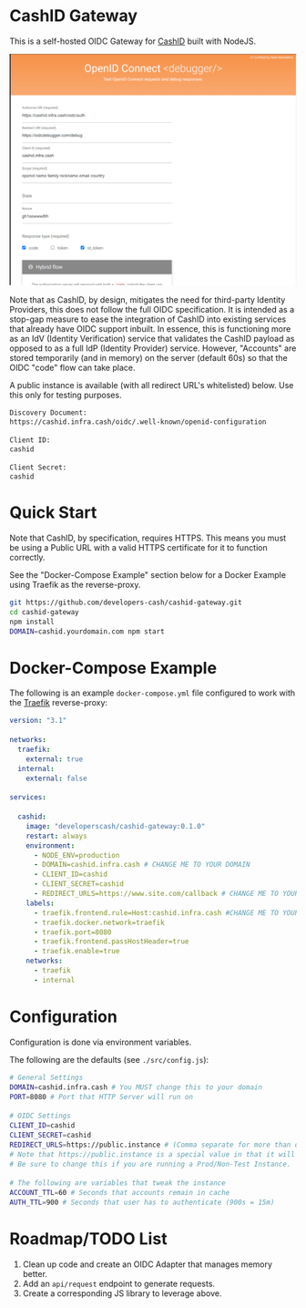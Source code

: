 # CashID Gateway

This is a self-hosted OIDC Gateway for [CashID](https://gitlab.com/cashid/protocol-specification) built with NodeJS.

![Example](/cashid-gateway.gif?raw=true "Example")

Note that as CashID, by design, mitigates the need for third-party Identity Providers, this does not follow the full OIDC specification. It is intended as a stop-gap measure to ease the integration of CashID into existing services that already have OIDC support inbuilt. In essence, this is functioning more as an IdV (Identity Verification) service that validates the CashID payload as opposed to as a full IdP (Identity Provider) service. However, "Accounts" are stored temporarily (and in memory) on the server (default 60s) so that the OIDC "code" flow can take place.

A public instance is available (with all redirect URL's whitelisted) below. Use this only for testing purposes.

```
Discovery Document:
https://cashid.infra.cash/oidc/.well-known/openid-configuration

Client ID:
cashid

Client Secret:
cashid
```

# Quick Start

Note that CashID, by specification, requires HTTPS. This means you must be using a Public URL with a valid HTTPS certificate for it to function correctly.

See the "Docker-Compose Example" section below for a Docker Example using Traefik as the reverse-proxy.

```sh
git https://github.com/developers-cash/cashid-gateway.git
cd cashid-gateway
npm install
DOMAIN=cashid.yourdomain.com npm start
```

# Docker-Compose Example

The following is an example `docker-compose.yml` file configured to work with the [Traefik](https://traefik.io) reverse-proxy:

```yml
version: "3.1"

networks:
  traefik:
    external: true
  internal:
    external: false

services:
      
  cashid:
    image: "developerscash/cashid-gateway:0.1.0"
    restart: always
    environment:
      - NODE_ENV=production
      - DOMAIN=cashid.infra.cash # CHANGE ME TO YOUR DOMAIN
      - CLIENT_ID=cashid
      - CLIENT_SECRET=cashid
      - REDIRECT_URLS=https://www.site.com/callback # CHANGE ME TO YOUR OAUTH/OIDC CALLBACK URL
    labels:
      - traefik.frontend.rule=Host:cashid.infra.cash #CHANGE ME TO YOUR DOMAIN
      - traefik.docker.network=traefik
      - traefik.port=8080
      - traefik.frontend.passHostHeader=true
      - traefik.enable=true
    networks:
      - traefik
      - internal
```

# Configuration

Configuration is done via environment variables.

The following are the defaults (see `./src/config.js`):

```sh
# General Settings
DOMAIN=cashid.infra.cash # You MUST change this to your domain
PORT=8080 # Port that HTTP Server will run on

# OIDC Settings
CLIENT_ID=cashid
CLIENT_SECRET=cashid
REDIRECT_URLS=https://public.instance # (Comma separate for more than one)
# Note that https://public.instance is a special value in that it will whitelist ALL URL's.
# Be sure to change this if you are running a Prod/Non-Test Instance.

# The following are variables that tweak the instance
ACCOUNT_TTL=60 # Seconds that accounts remain in cache
AUTH_TTL=900 # Seconds that user has to authenticate (900s = 15m)
```

# Roadmap/TODO List

1. Clean up code and create an OIDC Adapter that manages memory better.
2. Add an `api/request` endpoint to generate requests.
3. Create a corresponding JS library to leverage above.
